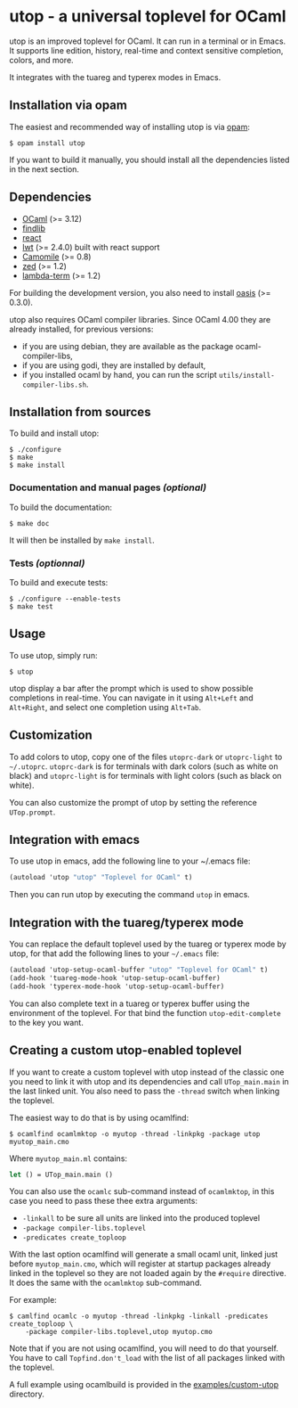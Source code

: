 utop - a universal toplevel for OCaml
=====================================

utop is an improved toplevel for OCaml. It can run in a terminal or
in Emacs. It supports line edition, history, real-time and context
sensitive completion, colors, and more.

It integrates with the tuareg and typerex modes in Emacs.

Installation via opam
---------------------

The easiest and recommended way of installing utop is via
[opam](http://opam.ocamlpro.com/):

    $ opam install utop

If you want to build it manually, you should install all the
dependencies listed in the next section.

Dependencies
------------

* [OCaml](http://caml.inria.fr/ocaml/) (>= 3.12)
* [findlib](http://projects.camlcity.org/projects/findlib.html)
* [react](http://erratique.ch/software/react)
* [lwt](http://ocsigen.org/lwt/) (>= 2.4.0) built with react support
* [Camomile](http://github.com/yoriyuki/Camomile) (>= 0.8)
* [zed](http://github.com/diml/zed) (>= 1.2)
* [lambda-term](http://github.com/diml/lambda-term) (>= 1.2)

For building the development version, you also need to install
[oasis](http://oasis.forge.ocamlcore.org/) (>= 0.3.0).

utop also requires OCaml compiler libraries. Since OCaml 4.00 they are
already installed, for previous versions:

* if you are using debian, they are available as the package
  ocaml-compiler-libs,
* if you are using godi, they are installed by default,
* if you installed ocaml by hand, you can run the script
  `utils/install-compiler-libs.sh`.

Installation from sources
-------------------------

To build and install utop:

    $ ./configure
    $ make
    $ make install

### Documentation and manual pages _(optional)_

To build the documentation:

    $ make doc

It will then be installed by `make install`.

### Tests _(optionnal)_

To build and execute tests:

    $ ./configure --enable-tests
    $ make test

Usage
-----

To use utop, simply run:

    $ utop

utop display a bar after the prompt which is used to show possible
completions in real-time. You can navigate in it using `Alt+Left` and
`Alt+Right`, and select one completion using `Alt+Tab`.

Customization
-------------

To add colors to utop, copy one of the files `utoprc-dark` or
`utoprc-light` to `~/.utoprc`. `utoprc-dark` is for terminals with
dark colors (such as white on black) and `utoprc-light` is for
terminals with light colors (such as black on white).

You can also customize the prompt of utop by setting the reference
`UTop.prompt`.

Integration with emacs
----------------------

To use utop in emacs, add the following line to your ~/.emacs file:

```scheme
(autoload 'utop "utop" "Toplevel for OCaml" t)
```

Then you can run utop by executing the command `utop` in emacs.

Integration with the tuareg/typerex mode
----------------------------------------

You can replace the default toplevel used by the tuareg or typerex
mode by utop, for that add the following lines to your `~/.emacs` file:

```scheme
(autoload 'utop-setup-ocaml-buffer "utop" "Toplevel for OCaml" t)
(add-hook 'tuareg-mode-hook 'utop-setup-ocaml-buffer)
(add-hook 'typerex-mode-hook 'utop-setup-ocaml-buffer)
```

You can also complete text in a tuareg or typerex buffer using the
environment of the toplevel. For that bind the function
`utop-edit-complete` to the key you want.

Creating a custom utop-enabled toplevel
---------------------------------------

If you want to create a custom toplevel with utop instead of the
classic one you need to link it with utop and its dependencies and
call `UTop_main.main` in the last linked unit. You also need to pass
the `-thread` switch when linking the toplevel.

The easiest way to do that is by using ocamlfind:

    $ ocamlfind ocamlmktop -o myutop -thread -linkpkg -package utop myutop_main.cmo

Where `myutop_main.ml` contains:

```ocaml
let () = UTop_main.main ()
```

You can also use the `ocamlc` sub-command instead of `ocamlmktop`, in
this case you need to pass these thee extra arguments:

* `-linkall` to be sure all units are linked into the produced toplevel
* `-package compiler-libs.toplevel`
* `-predicates create_toploop`

With the last option ocamlfind will generate a small ocaml unit,
linked just before `myutop_main.cmo`, which will register at startup
packages already linked in the toplevel so they are not loaded again
by the `#require` directive. It does the same with the `ocamlmktop`
sub-command.

For example:

    $ camlfind ocamlc -o myutop -thread -linkpkg -linkall -predicates create_toploop \
        -package compiler-libs.toplevel,utop myutop.cmo

Note that if you are not using ocamlfind, you will need to do that
yourself. You have to call `Topfind.don't_load` with the list of all
packages linked with the toplevel.

A full example using ocamlbuild is provided in the
[examples/custom-utop]() directory.
